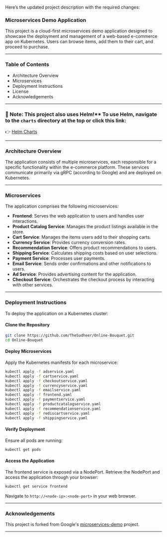 Here’s the updated project description with the required changes:  

### **Microservices Demo Application**  
This project is a cloud-first microservices demo application designed to showcase the deployment and management of a web-based e-commerce app on Kubernetes. Users can browse items, add them to their cart, and proceed to purchase.  

---

### **Table of Contents**  
- Architecture Overview  
- Microservices  
- Deployment Instructions  
- License  
- Acknowledgements  

---

### **📌 Note**: This project also uses Helm!** To use Helm, navigate to the `charts` directory at the top or click this link:  
👉 [Helm Charts](https://github.com/TheSudheer/Online-Bouquet/tree/main/charts)  

---

### **Architecture Overview**  
The application consists of multiple microservices, each responsible for a specific functionality within the e-commerce platform. These services communicate primarily via gRPC (according to Google) and are deployed on Kubernetes.  

---

### **Microservices**  
The application comprises the following microservices:  
- **Frontend**: Serves the web application to users and handles user interactions.  
- **Product Catalog Service**: Manages the product listings available in the store.  
- **Cart Service**: Manages the items users add to their shopping carts.  
- **Currency Service**: Provides currency conversion rates.  
- **Recommendation Service**: Offers product recommendations to users.  
- **Shipping Service**: Calculates shipping costs based on user selections.  
- **Payment Service**: Processes user payments.  
- **Email Service**: Sends order confirmations and other notifications to users.  
- **Ad Service**: Provides advertising content for the application.  
- **Checkout Service**: Orchestrates the checkout process by interacting with other services.  

---

### **Deployment Instructions**  
To deploy the application on a Kubernetes cluster:  

#### **Clone the Repository**  
```bash
git clone https://github.com/TheSudheer/Online-Bouquet.git
cd Online-Bouquet
```

#### **Deploy Microservices**  
Apply the Kubernetes manifests for each microservice:  
```bash
kubectl apply -f adservice.yaml
kubectl apply -f cartservice.yaml
kubectl apply -f checkoutservice.yaml
kubectl apply -f currencyservice.yaml
kubectl apply -f emailservice.yaml
kubectl apply -f frontend.yaml
kubectl apply -f paymentservice.yaml
kubectl apply -f productcatalogservice.yaml
kubectl apply -f recommendationservice.yaml
kubectl apply -f rediscartservice.yaml
kubectl apply -f shippingservice.yaml
```

#### **Verify Deployment**  
Ensure all pods are running:  
```bash
kubectl get pods
```

#### **Access the Application**  
The frontend service is exposed via a NodePort. Retrieve the NodePort and access the application through your browser:  
```bash
kubectl get service frontend
```
Navigate to `http://<node-ip>:<node-port>` in your web browser.  

---

### **Acknowledgements**  
This project is forked from Google's [microservices-demo](https://github.com/GoogleCloudPlatform/microservices-demo) project.

---

